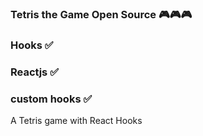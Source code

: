 ### Tetris the Game Open Source 🎮🎮🎮

### Hooks ✅

### Reactjs ✅

### custom hooks ✅

A Tetris game with React Hooks 
